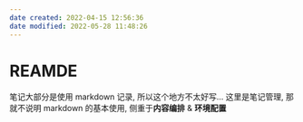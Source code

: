```yaml
---
date created: 2022-04-15 12:56:36
date modified: 2022-05-28 11:48:26
---
```


# REAMDE

笔记大部分是使用 markdown 记录, 所以这个地方不太好写…
这里是笔记管理, 那就不说明 markdown 的基本使用, 侧重于**内容编排** & **环境配置**
